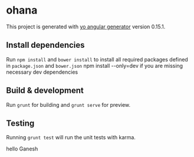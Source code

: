 # ohana

This project is generated with [yo angular generator](https://github.com/yeoman/generator-angular)
version 0.15.1.

## Install dependencies

Run `npm install` and `bower install` to install all required packages defined in `package.json` and `bower.json`
npm install --only=dev if you are missing necessary dev dependencies

## Build & development

Run `grunt` for building and `grunt serve` for preview.

## Testing

Running `grunt test` will run the unit tests with karma.

hello Ganesh
